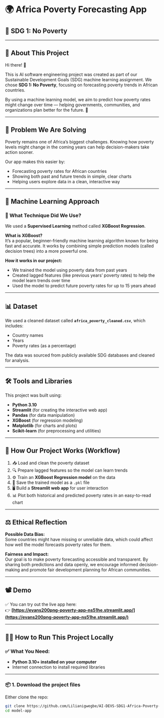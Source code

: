 # 🌍 Africa Poverty Forecasting App  

## 📌 SDG 1: No Poverty  

---

## 📖 About This Project  

Hi there! 👋  

This is AI software engineering project was created as part of our Sustainable Development Goals (SDG) machine learning assignment. We chose **SDG 1: No Poverty**, focusing on forecasting poverty trends in African countries.  

By using a machine learning model, we aim to predict how poverty rates might change over time — helping governments, communities, and organizations plan better for the future. 🌱  

---

## 🎯 Problem We Are Solving  

Poverty remains one of Africa’s biggest challenges. Knowing how poverty levels might change in the coming years can help decision-makers take action sooner.

Our app makes this easier by:
- Forecasting poverty rates for African countries  
- Showing both past and future trends in simple, clear charts  
- Helping users explore data in a clean, interactive way  

---

## 🧠 Machine Learning Approach  

### 📌 What Technique Did We Use?  

We used a **Supervised Learning** method called **XGBoost Regression**.  

**What is XGBoost?**  
It’s a popular, beginner-friendly machine learning algorithm known for being fast and accurate. It works by combining simple prediction models (called decision trees) into a more powerful one.

**How it works in our project:**
- We trained the model using poverty data from past years
- Created lagged features (like previous years’ poverty rates) to help the model learn trends over time  
- Used the model to predict future poverty rates for up to 15 years ahead  

---

## 📊 Dataset  

We used a cleaned dataset called **`africa_poverty_cleaned.csv`**, which includes:
- Country names  
- Years  
- Poverty rates (as a percentage)  

The data was sourced from publicly available SDG databases and cleaned for analysis.

---

## 🛠️ Tools and Libraries  

This project was built using:
- **Python 3.10**
- **Streamlit** (for creating the interactive web app)
- **Pandas** (for data manipulation)
- **XGBoost** (for regression modeling)
- **Matplotlib** (for charts and plots)
- **Scikit-learn** (for preprocessing and utilities)

---

## 📝 How Our Project Works (Workflow)

1. 📥 Load and clean the poverty dataset  
2. 🔍 Prepare lagged features so the model can learn trends  
3. ⚙️ Train an **XGBoost Regression model** on the data  
4. 💾 Save the trained model as a `.pkl` file  
5. 🖥️ Build a **Streamlit web app** for user interaction  
6. 📊 Plot both historical and predicted poverty rates in an easy-to-read chart  

---

## ⚖️ Ethical Reflection  

**Possible Data Bias:**  
Some countries might have missing or unreliable data, which could affect how well the model forecasts poverty rates for them.

**Fairness and Impact:**  
Our goal is to make poverty forecasting accessible and transparent. By sharing both predictions and data openly, we encourage informed decision-making and promote fair development planning for African communities.

---

## 📽️ Demo  

✅ You can try out the live app here:  
👉 **[https://evans200png-poverty-app-ns51he.streamlit.app/](https://evans200png-poverty-app-ns51he.streamlit.app/)**  

---

## 👨‍💻 How to Run This Project Locally  

### ✅ What You Need:
- **Python 3.10+ installed on your computer**
- Internet connection to install required libraries  

---

### 📦 1. Download the project files  

Either clone the repo:
```bash
git clone https://github.com/Lilianigwegbe/AI-DEVS-SDG1-Africa-Poverty-Forecast-ml.git
cd model-app
